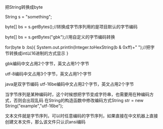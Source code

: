 把String转换成byte

String s = "something";

byte[] bs = s.getBytes();//转换成字节序列用的是项目默认的字节编码

byte[] bs = s.getBytes("gbk");//用自定义的字节编码转换

for(byte b :bs){
	System.out.println(Integer.toHexString(b & 0xff)+" ");//把字节转换成int以16进制的方式显示
}

gbk编码中文占用2个字节，英文占用1个字节

utf-8编码中文占用3个字节，英文占用1个字节

java是双字节编码 utf-16be编码中文占用2个字节，英文占用2个字节

当字节序列是某种编码时，这个时候想把字节变成字符串，也需要用在种编码方式，否则会出现乱码
在String的构造函数中修改编码方式String str = new String("example","utf-16be");

文本文件就是字节序列，可以时任意编码的字节序列，如果直接在中文机器上直接创建文本文件，那么该文件只认识ansi编码
